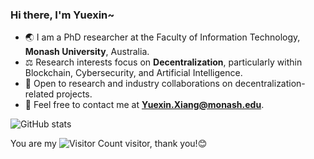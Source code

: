 ### Hi there, I'm Yuexin~

- 🌏 I am a PhD researcher at the Faculty of Information Technology, **Monash University**, Australia.
- ⚖️ Research interests focus on **Decentralization**, particularly within Blockchain, Cybersecurity, and Artificial Intelligence.
- 🤝 Open to research and industry collaborations on decentralization-related projects.
- 📧 Feel free to contact me at **Yuexin.Xiang@monash.edu**.

![GitHub stats](https://github-readme-stats.vercel.app/api?username=Y-Xiang-hub&show_icons=true&theme=radical)

You are my ![Visitor Count](https://profile-counter.glitch.me/Y-Xiang-hub/count.svg) visitor, thank you!😊
